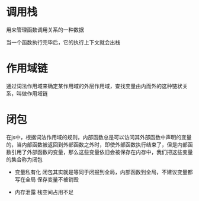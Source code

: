 # 调用栈
用来管理函数调用关系的一种数据

当一个函数执行完毕后，它的执行上下文就会出栈

# 作用域链
通过词法作用域来确定某作用域的外层作用域，查找变量由内而外的这种链状关系，叫做作用域链


# 闭包
在js中，根据词法作用域的规则，内部函数总是可以访问其外部函数中声明的变量的，当内部函数被返回到外部函数之外时，即使外部函数执行结束了，但是内部函数引用了外部函数的变量，那么这些变量依旧会被保存在内存中，我们把这些变量的集合称为闭包

- 变量私有化
闭包其实就是等同于闭报到全局，内部函数到全局，不建议变量都写在全局
保存变量不被销毁

- 内存泄露
栈空间占用不足